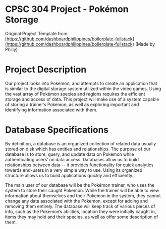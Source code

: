 # CPSC 304 Project - Pokémon Storage

Original Project Template from [https://github.com/dashboardphilippines/boilerplate-fullstack](https://github.com/dashboardphilippines/boilerplate-fullstack) (Made by Philly)

# Project Description

Our project looks into Pokémon, and attempts to create an application that is similar to the digital storage system utilized within the video games. Using the vast array of Pokémon species and regions requires the efficient storage and access of data. This project will make use of a system capable of storing a trainer’s Pokemon, as well as exploring important and identifying information associated with them.  


# Database Specifications

By definition, a database is an organized collection of related data usually stored on disk which has entities and relationships. The purpose of our database is to store, query, and update data on Pokemon while authenticating users’ on data access. Databases allow us to build relationships between data -- it provides functionality for quick analytics towards end-users in a very simple way to use. Using its organized structure allows us to build applications quickly and efficiently.

The main user of our database will be the Pokémon trainer, who uses the system to store their caught Pokemon. While the trainer will be able to view information about themselves and their Pokemon in the system, they cannot change any data associated with the Pokemon, except for adding and removing them entirely.  The database will keep track of various pieces of info, such as the Pokemon’s abilities, location they were initially caught in, items they may hold and their species, as well as offer some description of them.
